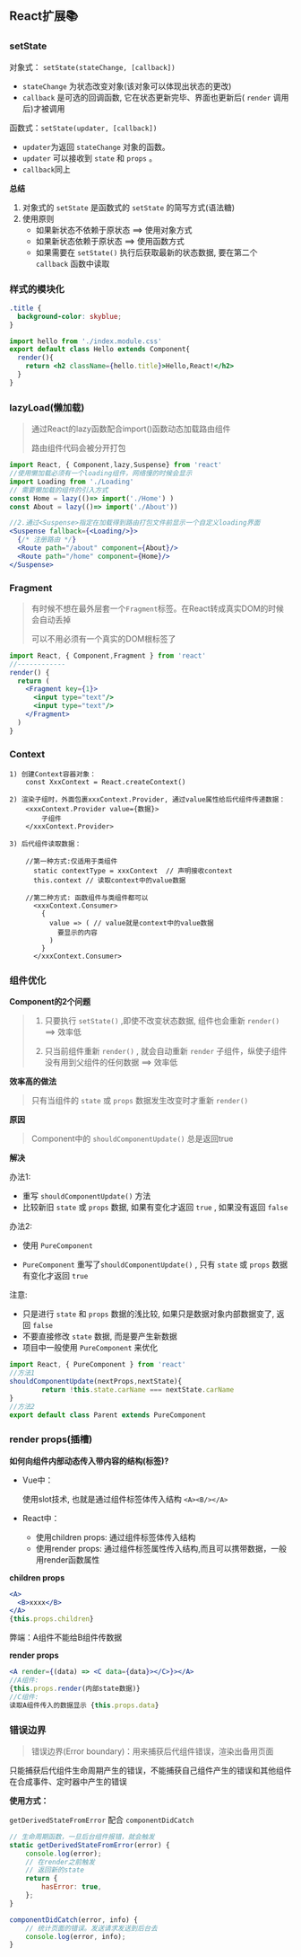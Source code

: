 ## React扩展📚

### setState

对象式： `setState(stateChange, [callback])`

* `stateChange` 为状态改变对象(该对象可以体现出状态的更改)
* `callback` 是可选的回调函数, 它在状态更新完毕、界面也更新后( `render` 调用后)才被调用

函数式：`setState(updater, [callback])`

* `updater`为返回 `stateChange` 对象的函数。
* `updater` 可以接收到 `state` 和 `props` 。
* `callback`同上

**总结**

1. 对象式的 `setState` 是函数式的 `setState` 的简写方式(语法糖)
2. 使用原则
   * 如果新状态不依赖于原状态 ==> 使用对象方式
   * 如果新状态依赖于原状态 ==> 使用函数方式
   * 如果需要在 `setState()` 执行后获取最新的状态数据, 要在第二个 `callback` 函数中读取

### 样式的模块化

```css
.title {
  background-color: skyblue;
}
```

```jsx
import hello from './index.module.css'
export default class Hello extends Component{
  render(){
    return <h2 className={hello.title}>Hello,React!</h2>
  }
}
```

### lazyLoad(懒加载)

> 通过React的lazy函数配合import()函数动态加载路由组件
>
> 路由组件代码会被分开打包

```jsx
import React, { Component,lazy,Suspense} from 'react'
//使用懒加载必须有一个loading组件，网络慢的时候会显示
import Loading from './Loading'
// 需要懒加载的组件的引入方式
const Home = lazy(()=> import('./Home') ) 
const About = lazy(()=> import('./About'))
```

```jsx
//2.通过<Suspense>指定在加载得到路由打包文件前显示一个自定义loading界面
<Suspense fallback={<Loading/>}>
  {/* 注册路由 */}
  <Route path="/about" component={About}/>
  <Route path="/home" component={Home}/>
</Suspense>
```

### Fragment

> 有时候不想在最外层套一个`Fragment`标签。在React转成真实DOM的时候会自动丢掉
>
> 可以不用必须有一个真实的DOM根标签了

```jsx
import React, { Component,Fragment } from 'react'
//------------
render() {
  return (
    <Fragment key={1}>
      <input type="text"/>
      <input type="text"/>
    </Fragment>
  )
}
```

### Context

```
1) 创建Context容器对象：
	const XxxContext = React.createContext()  
	
2) 渲染子组时，外面包裹xxxContext.Provider, 通过value属性给后代组件传递数据：
	<xxxContext.Provider value={数据}>
		子组件
    </xxxContext.Provider>
    
3) 后代组件读取数据：

	//第一种方式:仅适用于类组件 
	  static contextType = xxxContext  // 声明接收context
	  this.context // 读取context中的value数据
	  
	//第二种方式: 函数组件与类组件都可以
	  <xxxContext.Consumer>
	    {
	      value => ( // value就是context中的value数据
	        要显示的内容
	      )
	    }
	  </xxxContext.Consumer>
```

### 组件优化

**Component的2个问题**

> 1. 只要执行 `setState()` ,即使不改变状态数据, 组件也会重新 `render()` ==> 效率低
>
> 2. 只当前组件重新 `render()` , 就会自动重新 `render` 子组件，纵使子组件没有用到父组件的任何数据 ==> 效率低

**效率高的做法**

>  只有当组件的 `state` 或 `props` 数据发生改变时才重新 `render()`

**原因**

>  Component中的 `shouldComponentUpdate()` 总是返回true

**解决**

办法1: 

* 重写 `shouldComponentUpdate()` 方法
* 比较新旧 `state` 或 `props` 数据, 如果有变化才返回 `true` , 如果没有返回 `false`

办法2: 

* 使用 `PureComponent`

* `PureComponent` 重写了`shouldComponentUpdate()` , 只有 `state` 或 `props` 数据有变化才返回 `true`

注意: 

* 只是进行 `state` 和 `props` 数据的浅比较, 如果只是数据对象内部数据变了, 返回 `false`
* 不要直接修改 `state` 数据, 而是要产生新数据
* 项目中一般使用 `PureComponent` 来优化

```jsx
import React, { PureComponent } from 'react'
//方法1
shouldComponentUpdate(nextProps,nextState){
		return !this.state.carName === nextState.carName
}
//方法2
export default class Parent extends PureComponent
```

### render props(插槽)

**如何向组件内部动态传入带内容的结构(标签)?**

* Vue中：

  使用slot技术, 也就是通过组件标签体传入结构 `<A><B/></A>`

* React中：

  * 使用children props: 通过组件标签体传入结构
  * 使用render props: 通过组件标签属性传入结构,而且可以携带数据，一般用render函数属性

**children props**

```jsx
<A>
  <B>xxxx</B>
</A>
{this.props.children}
```

弊端：A组件不能给B组件传数据

**render props**

```jsx
<A render={(data) => <C data={data}></C>}></A>
//A组件: 
{this.props.render(内部state数据)}
//C组件: 
读取A组件传入的数据显示 {this.props.data} 
```

### 错误边界

> 错误边界(Error boundary)：用来捕获后代组件错误，渲染出备用页面

只能捕获后代组件生命周期产生的错误，不能捕获自己组件产生的错误和其他组件在合成事件、定时器中产生的错误

**使用方式：**

`getDerivedStateFromError` 配合 `componentDidCatch`

```jsx
// 生命周期函数，一旦后台组件报错，就会触发
static getDerivedStateFromError(error) {
    console.log(error);
    // 在render之前触发
    // 返回新的state
    return {
        hasError: true,
    };
}

componentDidCatch(error, info) {
    // 统计页面的错误。发送请求发送到后台去
    console.log(error, info);
}
```

